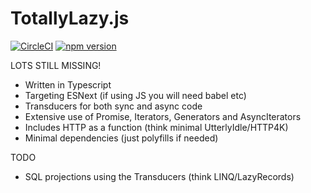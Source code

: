 # TotallyLazy.js

[![CircleCI](https://circleci.com/gh/bodar/totallylazy.js.svg?style=svg)](https://circleci.com/gh/bodar/totallylazy.js)
[![npm version](https://badge.fury.io/js/%40bodar%2Ftotallylazy.svg)](https://badge.fury.io/js/%40bodar%2Ftotallylazy)

LOTS STILL MISSING!

 * Written in Typescript
 * Targeting ESNext (if using JS you will need babel etc)
 * Transducers for both sync and async code
 * Extensive use of Promise, Iterators, Generators and AsyncIterators
 * Includes HTTP as a function (think minimal UtterlyIdle/HTTP4K)
 * Minimal dependencies (just polyfills if needed)
 
 TODO
 * SQL projections using the Transducers (think LINQ/LazyRecords)
 
